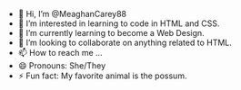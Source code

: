 - 👋 Hi, I’m @MeaghanCarey88
- 👀 I’m interested in learning to code in HTML and CSS.
- 🌱 I’m currently learning to become a Web Design.
- 💞️ I’m looking to collaborate on anything related to HTML.
- 📫 How to reach me ...
- 😄 Pronouns: She/They
- ⚡ Fun fact: My favorite animal is the possum.

<!---
MeaghanCarey88/MeaghanCarey88 is a ✨ special ✨ repository because its `README.md` (this file) appears on your GitHub profile.
You can click the Preview link to take a look at your changes.
--->
